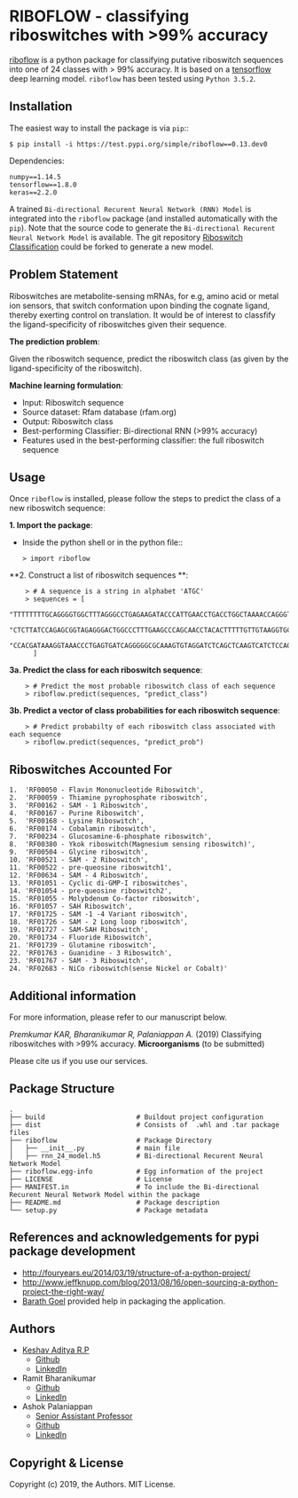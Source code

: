 # RIBOFLOW - classifying riboswitches with >99% accuracy

[riboflow](https://test.pypi.org/project/riboflow/) is a python package for classifying putative riboswitch sequences into one of 24 classes with > 99% accuracy. It is based on a [tensorflow](https://www.tensorflow.org) deep learning model. ``riboflow`` has been tested using ``Python 3.5.2``. 

Installation
------------

The easiest way to install the package is via ``pip``::

    $ pip install -i https://test.pypi.org/simple/riboflow==0.13.dev0
    
Dependencies:
    
    numpy==1.14.5
    tensorflow==1.8.0   
    keras==2.2.0 
    
A trained ``Bi-directional Recurent Neural Network (RNN) Model`` is integrated into the ``riboflow`` package (and installed automatically with the ``pip``). Note that the source code to generate the ``Bi-directional Recurent Neural Network Model`` is available. The git repository [Riboswitch Classification](https://github.com/RiboswitchClassifier/RiboswitchClassification) could be forked to generate a new model.

Problem Statement
-------------------
Riboswitches are metabolite-sensing mRNAs, for e.g, amino acid or metal ion sensors, that switch conformation upon binding the cognate ligand, thereby exerting control on translation. It would be of interest to classfify the ligand-specificity of riboswitches given their sequence. 

**The prediction problem**:

Given the riboswitch sequence, predict the riboswitch class (as given by the ligand-specificity of the riboswitch).

**Machine learning formulation**:
 - Input: Riboswitch sequence
 - Source dataset: Rfam database (rfam.org)
 - Output: Riboswitch class 
 - Best-performing Classifier: Bi-directional RNN (>99% accuracy)
 - Features used in the best-performing classifier: the full riboswitch sequence

Usage
-------------------

Once `riboflow` is installed, please follow the steps to predict the class of a new riboswitch sequence:

**1. Import the package**:

  - Inside the python shell or in the python file::

        > import riboflow

**2. Construct a list of riboswitch sequences **:

        > # A sequence is a string in alphabet 'ATGC'
        > sequences = [
            "TTTTTTTTGCAGGGGTGGCTTTAGGGCCTGAGAAGATACCCATTGAACCTGACCTGGCTAAAACCAGGGTAGGGAATTGCAGAAATGTCCTCATT",
            "CTCTTATCCAGAGCGGTAGAGGGACTGGCCCTTTGAAGCCCAGCAACCTACACTTTTTGTTGTAAGGTGCTAACCTGAGCAGGAGAAATCCTGACCGATGAGAG",
            "CCACGATAAAGGTAAACCCTGAGTGATCAGGGGGCGCAAAGTGTAGGATCTCAGCTCAAGTCATCTCCAGATAAGAAATATCAGAAAGATAGCCTTACTGCCGAA"
          ]

**3a. Predict the class for each riboswitch sequence**:

        > # Predict the most probable riboswitch class of each sequence
        > riboflow.predict(sequences, "predict_class")
        
**3b. Predict a vector of class probabilities for each riboswitch sequence**:

        > # Predict probabilty of each riboswitch class associated with each sequence 
        > riboflow.predict(sequences, "predict_prob")

Riboswitches Accounted For 
------------

    1.  'RF00050 - Flavin Mononucleotide Riboswitch',
    2.  'RF00059 - Thiamine pyrophosphate riboswitch',
    3.  'RF00162 - SAM - 1 Riboswitch',
    4.  'RF00167 - Purine Riboswitch',
    5.  'RF00168 - Lysine Riboswitch',
    6.  'RF00174 - Cobalamin riboswitch',
    7.  'RF00234 - Glucosamine-6-phosphate riboswitch',
    8.  'RF00380 - Ykok riboswitch(Magnesium sensing riboswitch)',
    9.  'RF00504 - Glycine riboswitch',
    10. 'RF00521 - SAM - 2 Riboswitch',
    11. 'RF00522 - pre-queosine riboswitch1',
    12. 'RF00634 - SAM - 4 Riboswitch',
    13. 'RF01051 - Cyclic di-GMP-I riboswitches',
    14. 'RF01054 - pre-queosine riboswitch2',
    15. 'RF01055 - Molybdenum Co-factor riboswitch',
    16. 'RF01057 - SAH Riboswitch',
    17. 'RF01725 - SAM -1 -4 Variant riboswitch',
    18. 'RF01726 - SAM - 2 Long loop riboswitch',
    19. 'RF01727 - SAM-SAH Riboswitch',
    20. 'RF01734 - Fluoride Riboswitch',
    21. 'RF01739 - Glutamine riboswitch',
    22. 'RF01763 - Guanidine - 3 Riboswitch',
    23. 'RF01767 - SAM - 3 Riboswitch',
    24. 'RF02683 - NiCo riboswitch(sense Nickel or Cobalt)'
    
Additional information
-----
For more information, please refer to our manuscript below. 

*Premkumar KAR, Bharanikumar R, Palaniappan A.* (2019) Classifying riboswitches with >99% accuracy. **Microorganisms** (to be submitted)

Please cite us if you use our services.

Package Structure
-----

    .
    ├── build                       # Buildout project configuration
    ├── dist                        # Consists of  .whl and .tar package files
    ├── riboflow                    # Package Directory
    │   ├── __init__.py             # main file
    │   ├── rnn_24_model.h5         # Bi-directional Recurent Neural Network Model
    ├── riboflow.egg-info           # Egg information of the project
    ├── LICENSE                     # License
    ├── MANIFEST.in                 # To include the Bi-directional Recurent Neural Network Model within the package
    ├── README.md                   # Package description
    └── setup.py                    # Package metadata

References and acknowledgements for pypi package development
----------

  * http://fouryears.eu/2014/03/19/structure-of-a-python-project/
  * http://www.jeffknupp.com/blog/2013/08/16/open-sourcing-a-python-project-the-right-way/
  * [Barath Goel](https://github.com/BharatGoel36) provided help in packaging the application. 
  
Authors
----------

  * [Keshav Aditya R.P](https://keshavadityarp.github.io)
    - [Github](https://github.com/KeshavAdityaRP)
    - [LinkedIn](https://www.linkedin.com/in/keshavadityarp/)
  * Ramit Bharanikumar
    - [Github](https://github.com/ramit29)
    - [LinkedIn](https://www.linkedin.com/in/ramit-bharanikumar-12a014114/)
  * Ashok Palaniappan
    - [Senior Assistant Professor](http://www.sastra.edu/staffprofiles/schools/scbt.php?staff_id=C2164)
    - [Github](https://github.com/apalania)
    - [LinkedIn](https://www.linkedin.com/in/ashokpalaniappan/)


Copyright & License
-------------------

Copyright (c) 2019, the Authors. MIT License.

